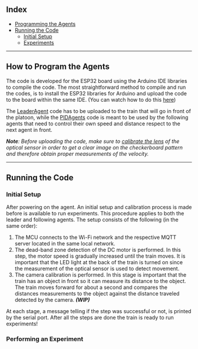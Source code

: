 ## Index
- [Programming the Agents](#how-to-program-the-agents)
- [Running the Code](#running-the-code)
	* [Initial Setup](#initial-setup)
	* [Experiments](#performing-an-experiment)
---

## How to Program the Agents

The code is developed for the ESP32 board using the Arduino IDE libraries to compile the code. The most straightforward method to compile and run the codes, is to install the ESP32 libraries for Arduino and upload the code to the board within the same IDE. (You can watch how to do this [here](https://www.youtube.com/watch?v=mBaS3YnqDaU))

The [LeaderAgent](https://github.com/pl-toon/pl-toon-codes/tree/main/ESP32_Code/LeaderAgent) code has to be uploaded to the train that will go in front of the platoon, while the [PIDAgents](https://github.com/pl-toon/pl-toon-codes/tree/main/ESP32_Code/PIDAgents) code is meant to be used by the following agents that need to control their own speed and distance respect to the next agent in front.

***Note**: Before uploading the code, make sure to [calibrate the lens](https://github.com/pl-toon/pl-toon-codes/tree/main/ESP32_Code/Misc/Camera_Calibration) of the optical sensor in order to get a clear image on the checkerboard pattern and therefore obtain proper measurements of the velocity.*

---

## Running the Code
### Initial Setup

After powering on the agent. An initial setup and calibration process is made before is available to run experiments. This procedure applies to both the leader and following agents. The setup consists of the following (in the same order):
1) The MCU connects to the Wi-Fi network and the respective MQTT server located in the same local network.
2) The dead-band zone detection of the DC motor is performed. In this step, the motor speed is gradually increased until the train moves. It is important that the LED light at the back of the train is turned on since the measurement of the optical sensor is used to detect movement.
3) The camera calibration is performed. In this stage is important that the train has an object in front so it can measure its distance to the object. The train moves forward for about a second and compares the distances measurements to the object against the distance traveled detected by the camera. ***(WIP)***

At each stage, a message telling if the step was successful or not, is printed by the serial port. After all the steps are done the train is ready to run experiments!



### Performing an Experiment